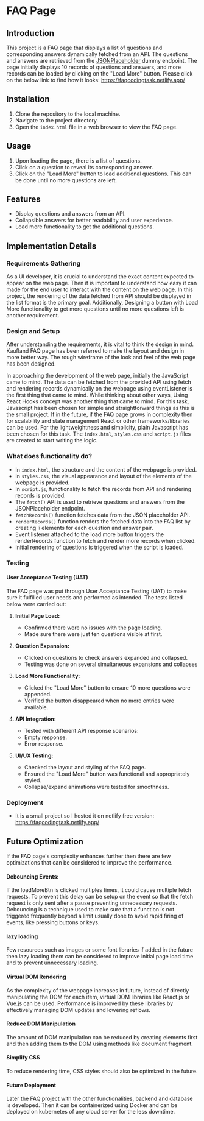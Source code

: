 # FAQ Page

## Introduction

This project is a FAQ page that displays a list of questions and corresponding answers dynamically fetched from an API. The questions and answers are retrieved from the [JSONPlaceholder](https://jsonplaceholder.typicode.com/posts) dummy endpoint. The page initially displays 10 records of questions and answers, and more records can be loaded by clicking on the "Load More" button. Please click on the below link to find how it looks: https://faqcodingtask.netlify.app/

## Installation

1. Clone the repository to the local machine.
2. Navigate to the project directory.
3. Open the `index.html` file in a web browser to view the FAQ page.

## Usage

1. Upon loading the page, there is a list of questions.
2. Click on a question to reveal its corresponding answer.
3. Click on the "Load More" button to load additional questions. This can be done until no more questions are left.

## Features

- Display questions and answers from an API.
- Collapsible answers for better readability and user experience.
- Load more functionality to get the additional questions.

## Implementation Details

### Requirements Gathering

As a UI developer, it is crucial to understand the exact content expected to appear on the web page. Then it is important to understand how easy it can made for the end user to interact with the content on the web page. In this project, the rendering of the data fetched from API should be displayed in the list format is the primary goal. Additionally, Designing a button with Load More functionality to get more questions until no more questions left is another requirement.

### Design and Setup

After understanding the requirements, it is vital to think the design in mind. Kaufland FAQ page has been referred to make the layout and design in more better way. The rough wireframe of the look and feel of the web page has been designed.

In approaching the development of the web page, initially the JavaScript came to mind. The data can be fetched from the provided API using fetch and rendering records dynamically on the webpage using eventListener is the first thing that came to mind. While thinking about other ways, Using React Hooks concept was another thing that came to mind. For this task, Javascript has been chosen for simple and straightforward things as this is the small project. If in the future, if the FAQ page grows in complexity then for scalability and state management React or other frameworks/libraries can be used. For the lightweightness and simplicity, plain Javascript has been chosen for this task. The `index.html`, `styles.css` and `script.js` files are created to start writing the logic.

### What does functionality do?

- In `index.html`, the structure and the content of the webpage is provided.
- In `styles.css`, the visual appearance and layout of the elements of the webpage is provided.
- In `script.js`, functionality to fetch the records from API and rendering records is provided.
- The `fetch()` API is used to retrieve questions and answers from the JSONPlaceholder endpoint.
- `fetchRecords()` function fetches data from the JSON placeholder API.
- `renderRecords()` function renders the fetched data into the FAQ list by creating li elements for each question and answer pair.
- Event listener attached to the load more button triggers the renderRecords function to fetch and render more records when clicked.
- Initial rendering of questions is triggered when the script is loaded.

### Testing
#### User Acceptance Testing (UAT)
The FAQ page was put through User Acceptance Testing (UAT) to make sure it fulfilled user needs and performed as intended. The tests listed below were carried out:
1. **Initial Page Load:**
   - Confirmed there were no issues with the page loading.
   - Made sure there were just ten questions visible at first.

2. **Question Expansion:**
   - Clicked on questions to check answers expanded and collapsed.
   - Testing was done on several simultaneous expansions and collapses

3. **Load More Functionality:**
    -  Clicked the "Load More" button to ensure 10 more questions were   appended.
   - Verified the button disappeared when no more entries were available.

4. **API Integration:**
   - Tested with different API response scenarios:
    - Empty response.
     - Error response.

5. **UI/UX Testing:**
   - Checked the layout and styling of the FAQ page.
   - Ensured the "Load More" button was functional and appropriately styled.
   - Collapse/expand animations were tested for smoothness.

### Deployment

- It is a small project so I hosted it on netlify free version: https://faqcodingtask.netlify.app/

## Future Optimization

If the FAQ page's complexity enhances further then there are few optimizations that can be considered to improve the performance. 

#### Debouncing Events: 
If the loadMoreBtn is clicked multiples times, it could cause multiple fetch requests. To prevent this delay can be setup on the event so that the fetch request is only sent after a pause preventing unnecessary requests. Debouncing is a technique used to make sure that a function is not triggered frequently beyond a limit usually done to avoid rapid firing of events, like pressing buttons or keys.

#### lazy loading
Few resources such as images or some font libraries if added in the future then lazy loading them can be considered to improve initial page load time and to prevent unnecessary loading. 

#### Virtual DOM Rendering
As the complexity of the webpage increases in future, instead of directly manipulating the DOM for each item, virtual DOM libraries like React.js or Vue.js can be used. Performance is improved by these libraries by effectively managing DOM updates and lowering reflows.

#### Reduce DOM Manipulation
The amount of DOM manipulation can be reduced by creating elements first and then adding them to the DOM using methods like document fragment.

#### Simplify CSS
To reduce rendering time, CSS styles should also be optimized in the future. 

#### Future Deployment
Later the FAQ project with the other functionalities, backend and database is developed. Then it can be containerized using Docker and can be deployed on kubernetes of any cloud server for the less downtime.
